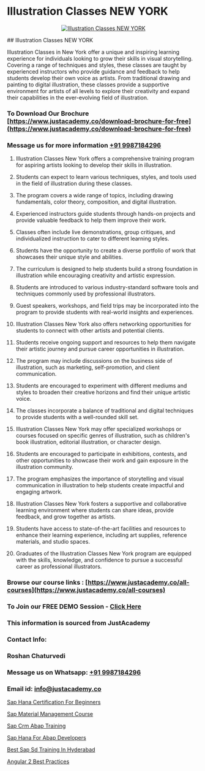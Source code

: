 # Illustration Classes NEW YORK

<p align="center">
  <a href="https://justacademy.co/all-courses">
    <img src="https://i.ibb.co/P5KtSQ2/ui-ux.png" alt="Illustration Classes NEW YORK">
  </a>
</p>
## Illustration Classes NEW YORK

Illustration Classes in New York offer a unique and inspiring learning experience for individuals looking to grow their skills in visual storytelling. Covering a range of techniques and styles, these classes are taught by experienced instructors who provide guidance and feedback to help students develop their own voice as artists. From traditional drawing and painting to digital illustration, these classes provide a supportive environment for artists of all levels to explore their creativity and expand their capabilities in the ever-evolving field of illustration.
### To Download Our Brochure [https://www.justacademy.co/download-brochure-for-free](https://www.justacademy.co/download-brochure-for-free)
### Message us for more information [+91 9987184296](https://api.whatsapp.com/send?phone=919987184296)
1) Illustration Classes New York offers a comprehensive training program for aspiring artists looking to develop their skills in illustration. 

2) Students can expect to learn various techniques, styles, and tools used in the field of illustration during these classes.

3) The program covers a wide range of topics, including drawing fundamentals, color theory, composition, and digital illustration.

4) Experienced instructors guide students through hands-on projects and provide valuable feedback to help them improve their work.

5) Classes often include live demonstrations, group critiques, and individualized instruction to cater to different learning styles.

6) Students have the opportunity to create a diverse portfolio of work that showcases their unique style and abilities.

7) The curriculum is designed to help students build a strong foundation in illustration while encouraging creativity and artistic expression.

8) Students are introduced to various industry-standard software tools and techniques commonly used by professional illustrators.

9) Guest speakers, workshops, and field trips may be incorporated into the program to provide students with real-world insights and experiences.

10) Illustration Classes New York also offers networking opportunities for students to connect with other artists and potential clients.

11) Students receive ongoing support and resources to help them navigate their artistic journey and pursue career opportunities in illustration.

12) The program may include discussions on the business side of illustration, such as marketing, self-promotion, and client communication.

13) Students are encouraged to experiment with different mediums and styles to broaden their creative horizons and find their unique artistic voice.

14) The classes incorporate a balance of traditional and digital techniques to provide students with a well-rounded skill set.

15) Illustration Classes New York may offer specialized workshops or courses focused on specific genres of illustration, such as children's book illustration, editorial illustration, or character design.

16) Students are encouraged to participate in exhibitions, contests, and other opportunities to showcase their work and gain exposure in the illustration community.

17) The program emphasizes the importance of storytelling and visual communication in illustration to help students create impactful and engaging artwork.

18) Illustration Classes New York fosters a supportive and collaborative learning environment where students can share ideas, provide feedback, and grow together as artists.

19) Students have access to state-of-the-art facilities and resources to enhance their learning experience, including art supplies, reference materials, and studio spaces.

20) Graduates of the Illustration Classes New York program are equipped with the skills, knowledge, and confidence to pursue a successful career as professional illustrators.

### Browse our course links : [https://www.justacademy.co/all-courses](https://www.justacademy.co/all-courses) 
### To Join our FREE DEMO Session - [Click Here](https://www.justacademy.co/register-for-course-demo)


### This information is sourced from JustAcademy
### Contact Info:
### Roshan Chaturvedi
### Message us on Whatsapp: [+91 9987184296](https://api.whatsapp.com/send?phone=919987184296)
### Email id: [info@justacademy.co](mailto:info@justacademy.co)
                
[Sap Hana Certification For Beginners](https://www.linkedin.com/pulse/sap-hana-certification-beginners-justacademy-bay-area-hmskc/)

[Sap Material Management Course](https://www.linkedin.com/pulse/sap-material-management-course-justacademy-liverpool-eikjf?trackingId=3fZ6q%2BfC1qKGnjQDMXvWGg%3D%3D&lipi=urn%3Ali%3Apage%3Ad_flagship3_company_admin%3BwUUQsYTGTZy3zMvOP%2FpbFA%3D%3D)

[Sap Crm Abap Training](https://medium.com/@AkashSingh2052/sap-crm-abap-training-2e4ca7899f1c)

[Sap Hana For Abap Developers](https://medium.com/@mistersumit961/sap-hana-for-abap-developers-fed7b8118287)

[Best Sap Sd Training In Hyderabad](https://justacademyin.github.io/justacademy/best-sap-sd-training-in-hyderabad)

[Angular 2 Best Practices](https://justacademyin.github.io/justacademy/angular-2-best-practices)


